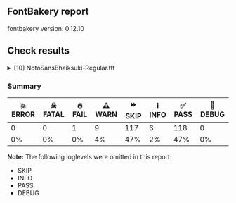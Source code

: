 ## FontBakery report

fontbakery version: 0.12.10





## Check results



<details><summary>[10] NotoSansBhaiksuki-Regular.ttf</summary>
<div>
<details>
    <summary>🔥 <b>FAIL</b> Check for presence of an ARTICLE.en_us.html file <a href="https://fontbakery.readthedocs.io/en/stable/fontbakery/checks/googlefonts.description.html#"></a></summary>
    <div>







* 🔥 **FAIL** <p>This is a Noto font but it lacks an ARTICLE.en_us.html file.</p>
 [code: missing-article]



* 🔥 **FAIL** <p>This is a Noto font but it lacks a DESCRIPTION.en_us.html file.</p>
 [code: missing-description]



</div>
</details>

<details>
    <summary>⚠️ <b>WARN</b> Check mark characters are in GDEF mark glyph class. <a href="https://fontbakery.readthedocs.io/en/stable/fontbakery/checks/opentype.gdef.html#"></a></summary>
    <div>







* ⚠️ **WARN** <p>The following mark characters could be in the GDEF mark glyph class:
Virama (U+11C3F), VocL (U+11C36), VocR (U+11C34) and VocRR (U+11C35)</p>
 [code: mark-chars]



</div>
</details>

<details>
    <summary>⚠️ <b>WARN</b> Check GDEF mark glyph class doesn't have characters that are not marks. <a href="https://fontbakery.readthedocs.io/en/stable/fontbakery/checks/opentype.gdef.html#"></a></summary>
    <div>







* ⚠️ **WARN** <p>The following non-mark characters should not be in the GDEF mark glyph class:
U+11C2F</p>
 [code: non-mark-chars]



</div>
</details>

<details>
    <summary>⚠️ <b>WARN</b> Check if each glyph has the recommended amount of contours. <a href="https://fontbakery.readthedocs.io/en/stable/fontbakery/checks/universal.html#"></a></summary>
    <div>







* ⚠️ **WARN** <p>This check inspects the glyph outlines and detects the total number of contours in each of them. The expected values are infered from the typical ammounts of contours observed in a large collection of reference font families. The divergences listed below may simply indicate a significantly different design on some of your glyphs. On the other hand, some of these may flag actual bugs in the font such as glyphs mapped to an incorrect codepoint. Please consider reviewing the design and codepoint assignment of these to make sure they are correct.</p>
<p>The following glyphs do not have the recommended number of contours:</p>
<pre><code>- Glyph name: aogonek	Contours detected: 3	Expected: 2

- Glyph name: uogonek	Contours detected: 2	Expected: 1

- Glyph name: aogonek	Contours detected: 3	Expected: 2

- Glyph name: uogonek	Contours detected: 2	Expected: 1
</code></pre>
 [code: contour-count]



</div>
</details>

<details>
    <summary>⚠️ <b>WARN</b> Validate size, and resolution of article images, and ensure article page has minimum length and includes visual assets. <a href="https://fontbakery.readthedocs.io/en/stable/fontbakery/checks/googlefonts.article.html#"></a></summary>
    <div>







* ⚠️ **WARN** <p>Family metadata at fonts/NotoSansBhaiksuki/googlefonts/ttf does not have an article.</p>
 [code: lacks-article]



</div>
</details>

<details>
    <summary>⚠️ <b>WARN</b> Check for codepoints not covered by METADATA subsets. <a href="https://fontbakery.readthedocs.io/en/stable/fontbakery/checks/googlefonts.subsets.html#"></a></summary>
    <div>







* ⚠️ **WARN** <p>The following codepoints supported by the font are not covered by
any subsets defined in the font's metadata file, and will never
be served. You can solve this by either manually adding additional
subset declarations to METADATA.pb, or by editing the glyphset
definitions.</p>
<ul>
<li>U+02D8 BREVE: try adding one of: yi, canadian-aboriginal</li>
<li>U+02D9 DOT ABOVE: try adding one of: yi, canadian-aboriginal</li>
<li>U+02DB OGONEK: try adding one of: yi, canadian-aboriginal</li>
<li>U+0302 COMBINING CIRCUMFLEX ACCENT: try adding one of: tifinagh, cherokee, coptic, math</li>
<li>U+0306 COMBINING BREVE: try adding one of: old-permic, tifinagh</li>
<li>U+0307 COMBINING DOT ABOVE: try adding one of: syriac, math, tifinagh, canadian-aboriginal, tai-le, todhri, hebrew, coptic, old-permic, malayalam, duployan</li>
<li>U+030A COMBINING RING ABOVE: try adding one of: syriac, duployan</li>
<li>U+030B COMBINING DOUBLE ACUTE ACCENT: try adding one of: cherokee, osage</li>
<li>U+030C COMBINING CARON: try adding one of: tai-le, cherokee</li>
<li>U+0326 COMBINING COMMA BELOW: try adding math</li>
<li>U+0327 COMBINING CEDILLA: try adding math</li>
<li>U+0328 COMBINING OGONEK: not included in any glyphset definition</li>
</ul>
<p>Or you can add the above codepoints to one of the subsets supported by the font: <code>bhaiksuki</code>, <code>latin</code>, <code>latin-ext</code></p>
 [code: unreachable-subsetting]



</div>
</details>

<details>
    <summary>⚠️ <b>WARN</b> Ensure soft_dotted characters lose their dot when combined with marks that replace the dot. <a href="https://fontbakery.readthedocs.io/en/stable/fontbakery/checks/shaping.html#"></a></summary>
    <div>







* ⚠️ **WARN** <p>The dot of soft dotted characters used in orthographies <em>must</em> disappear in the following strings: į̀ į́ į̂ į̃ į̄ į̌</p>
<p>The dot of soft dotted characters <em>should</em> disappear in other cases, for example: į̆ į̇ į̈ į̊ į̋ į̦̀ į̦́ į̦̂ į̦̃ į̦̄ į̦̆ į̦̇ į̦̈ į̦̊ į̦̋ į̦̌ į̧̀ į̧́ į̧̂ į̧̃</p>
<p>Your font fully covers the following languages that require the soft-dotted feature: Dutch (Latn, 31,709,104 speakers), Lithuanian (Latn, 2,357,094 speakers).</p>
<p>Your font does <em>not</em> cover the following languages that require the soft-dotted feature: Bafut (Latn, 158,146 speakers), Kpelle, Guinea (Latn, 622,000 speakers), Han (Latn, 6 speakers), Heiltsuk (Latn, 300 speakers), Gulay (Latn, 250,478 speakers), Kaska (Latn, 125 speakers), Vute (Latn, 21,000 speakers), Mfumte (Latn, 79,000 speakers), Cicipu (Latn, 44,000 speakers), Bete-Bendi (Latn, 100,000 speakers), Igbo (Latn, 27,823,640 speakers), Ma’di (Latn, 584,000 speakers), Dan (Latn, 1,099,244 speakers), South Central Banda (Latn, 244,000 speakers), Ijo, Southeast (Latn, 2,471,000 speakers), Avokaya (Latn, 100,000 speakers), Fur (Latn, 1,230,163 speakers), Nateni (Latn, 100,000 speakers), Ngbaka (Latn, 1,020,000 speakers), Ukrainian (Cyrl, 29,273,587 speakers), Koonzime (Latn, 40,000 speakers), Belarusian (Cyrl, 10,064,517 speakers), Lugbara (Latn, 2,200,000 speakers), Zapotec (Latn, 490,000 speakers), Aghem (Latn, 38,843 speakers), Yala (Latn, 200,000 speakers), Ebira (Latn, 2,200,000 speakers), Southern Kisi (Latn, 360,000 speakers), Mango (Latn, 77,000 speakers), Mundani (Latn, 34,000 speakers), Basaa (Latn, 332,940 speakers), Teke-Ebo (Latn, 260,000 speakers), Ekpeye (Latn, 226,000 speakers), Kom (Latn, 360,685 speakers), Makaa (Latn, 221,000 speakers), Sar (Latn, 500,000 speakers), Dii (Latn, 71,000 speakers), Ejagham (Latn, 120,000 speakers), Nzakara (Latn, 50,000 speakers), Navajo (Latn, 166,319 speakers).</p>
 [code: soft-dotted]



</div>
</details>

<details>
    <summary>⚠️ <b>WARN</b> Do any segments have colinear vectors? <a href="https://fontbakery.readthedocs.io/en/stable/fontbakery/checks/outline.html#"></a></summary>
    <div>







* ⚠️ **WARN** <p>The following glyphs have colinear vectors:</p>
<pre><code>* Bau: L&lt;&lt;406.0,737.0&gt;--&lt;622.0,533.0&gt;&gt; -&gt; L&lt;&lt;622.0,533.0&gt;--&lt;754.0,408.0&gt;&gt;

* Ddddhau: L&lt;&lt;518.0,523.0&gt;--&lt;571.0,472.0&gt;&gt; -&gt; L&lt;&lt;571.0,472.0&gt;--&lt;615.0,431.0&gt;&gt;

* Ddddhau: L&lt;&lt;615.0,431.0&gt;--&lt;674.0,375.0&gt;&gt; -&gt; L&lt;&lt;674.0,375.0&gt;--&lt;678.0,371.0&gt;&gt;

* Dgau: L&lt;&lt;257.0,759.0&gt;--&lt;538.0,494.0&gt;&gt; -&gt; L&lt;&lt;538.0,494.0&gt;--&lt;679.0,360.0&gt;&gt;

* Dhau: L&lt;&lt;638.0,512.0&gt;--&lt;753.0,403.0&gt;&gt; -&gt; L&lt;&lt;753.0,403.0&gt;--&lt;795.0,364.0&gt;&gt;

* Mna: L&lt;&lt;325.0,316.0&gt;--&lt;325.0,316.0&gt;&gt; -&gt; L&lt;&lt;325.0,316.0&gt;--&lt;325.0,316.0&gt;&gt;

* Mni: L&lt;&lt;325.0,316.0&gt;--&lt;325.0,316.0&gt;&gt; -&gt; L&lt;&lt;325.0,316.0&gt;--&lt;325.0,316.0&gt;&gt;

* Shau: L&lt;&lt;676.0,512.0&gt;--&lt;832.0,364.0&gt;&gt; -&gt; L&lt;&lt;832.0,364.0&gt;--&lt;836.0,360.0&gt;&gt;

* Shlo: L&lt;&lt;674.0,512.0&gt;--&lt;817.0,377.0&gt;&gt; -&gt; L&lt;&lt;817.0,377.0&gt;--&lt;835.0,360.0&gt;&gt;

* Sho: L&lt;&lt;676.0,512.0&gt;--&lt;789.0,404.0&gt;&gt; -&gt; L&lt;&lt;789.0,404.0&gt;--&lt;828.0,368.0&gt;&gt;

* Shrau: L&lt;&lt;806.0,512.0&gt;--&lt;962.0,364.0&gt;&gt; -&gt; L&lt;&lt;962.0,364.0&gt;--&lt;966.0,360.0&gt;&gt;

* Shre: L&lt;&lt;806.0,512.0&gt;--&lt;846.0,474.0&gt;&gt; -&gt; L&lt;&lt;846.0,474.0&gt;--&lt;902.0,421.0&gt;&gt;

* Shro: L&lt;&lt;806.0,512.0&gt;--&lt;962.0,364.0&gt;&gt; -&gt; L&lt;&lt;962.0,364.0&gt;--&lt;966.0,360.0&gt;&gt;

* Ssau: L&lt;&lt;614.0,560.0&gt;--&lt;764.0,419.0&gt;&gt; -&gt; L&lt;&lt;764.0,419.0&gt;--&lt;774.0,409.0&gt;&gt;
</code></pre>
 [code: found-colinear-vectors]



</div>
</details>

<details>
    <summary>⚠️ <b>WARN</b> Do outlines contain any jaggy segments? <a href="https://fontbakery.readthedocs.io/en/stable/fontbakery/checks/outline.html#"></a></summary>
    <div>







* ⚠️ **WARN** <p>The following glyphs have jaggy segments:</p>
<pre><code>* Ndra: B&lt;&lt;589.0,-62.0&gt;-&lt;528.0,-62.0&gt;-&lt;487.0,-37.0&gt;&gt;/B&lt;&lt;487.0,-37.0&gt;-&lt;533.0,-81.0&gt;-&lt;532.0,-130.0&gt;&gt; = 12.353964839834818

* Ndri: B&lt;&lt;589.0,-62.0&gt;-&lt;528.0,-62.0&gt;-&lt;487.0,-37.0&gt;&gt;/B&lt;&lt;487.0,-37.0&gt;-&lt;533.0,-81.0&gt;-&lt;532.0,-130.0&gt;&gt; = 12.353964839834818
</code></pre>
 [code: found-jaggy-segments]



</div>
</details>

<details>
    <summary>⚠️ <b>WARN</b> Ensure fonts have ScriptLangTags declared on the 'meta' table. <a href="https://fontbakery.readthedocs.io/en/stable/fontbakery/checks/googlefonts.meta.html#"></a></summary>
    <div>







* ⚠️ **WARN** <p>This font file does not have a 'meta' table.</p>
 [code: lacks-meta-table]



</div>
</details>
</div>
</details>




### Summary

| 💥 ERROR | ☠ FATAL | 🔥 FAIL | ⚠️ WARN | ⏩ SKIP | ℹ️ INFO | ✅ PASS | 🔎 DEBUG | 
| ---|---|---|---|---|---|---|---|
| 0 | 0 | 1 | 9 | 117 | 6 | 118 | 0 | 
| 0% | 0% | 0% | 4% | 47% | 2% | 47% | 0% | 



**Note:** The following loglevels were omitted in this report:


* SKIP
* INFO
* PASS
* DEBUG
